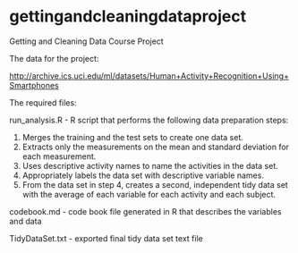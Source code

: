 # gettingandcleaningdataproject

Getting and Cleaning Data Course Project

The data for the project:

http://archive.ics.uci.edu/ml/datasets/Human+Activity+Recognition+Using+Smartphones

The required files: 

run_analysis.R - R script that performs the following data preparation steps: 
  1. Merges the training and the test sets to create one data set.
  2. Extracts only the measurements on the mean and standard deviation for each measurement.
  3. Uses descriptive activity names to name the activities in the data set.
  4. Appropriately labels the data set with descriptive variable names.
  5. From the data set in step 4, creates a second, independent tidy data set with the average of each variable for each activity and each subject.
  
codebook.md - code book file generated in R that describes the variables and data 

TidyDataSet.txt - exported final tidy data set text file
  

